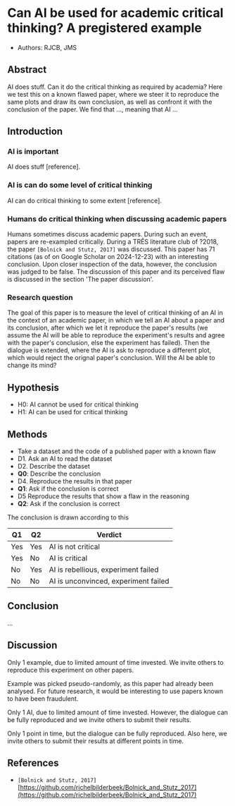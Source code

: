 # Can AI be used for academic critical thinking? A pregistered example

- Authors: RJCB, JMS

## Abstract

AI does stuff.
Can it do the critical thinking as required by academia?
Here we test this on a known flawed paper,
where we steer it to reproduce the same plots
and draw its own conclusion, as well as confront
it with the conclusion of the paper.
We find that ..., meaning that AI ...

## Introduction

### AI is important

AI does stuff [reference].

### AI is can do some level of critical thinking

AI can do critical thinking to some extent [reference].

### Humans do critical thinking when discussing academic papers

Humans sometimes discuss academic papers.
During such an event, papers are re-exampled critically.
During a TRÊS literature club of ?2018, 
the paper `[Bolnick and Stutz, 2017]` was discussed.
This paper has 71 citations (as of on Google Scholar on 2024-12-23)
with an interesting conclusion. Upon closer inspection of the data,
however, the conclusion was judged to be 
false.
The discussion of this paper and its perceived flaw
is discussed in the section 'The paper discussion'.

### Research question

The goal of this paper is to measure the level of critical
thinking of an AI in the context of an academic paper,
in which we tell an AI about a paper and its conclusion,
after which we let it reproduce the paper's results (we
assume the AI will be able to reproduce the experiment's results
and agree with the paper's conclusion,
else the experiment has failed).
Then the dialogue is extended,
where the AI is ask to reproduce a different
plot, which would reject the orignal paper's conclusion.
Will the AI be able to change its mind?

## Hypothesis

- H0: AI cannot be used for critical thinking
- H1: AI can be used for critical thinking

## Methods

- Take a dataset and the code of a published paper with a known flaw
- D1. Ask an AI to read the dataset
- D2. Describe the dataset
- **Q0**: Describe the conclusion
- D4. Reproduce the results in that paper
- **Q1**: Ask if the conclusion is correct
- D5 Reproduce the results that show a flaw in the reasoning
- **Q2**: Ask if the conclusion is correct

The conclusion is drawn according to this

Q1 |Q2 |Verdict
---|---|---------------------------------------
Yes|Yes|AI is not critical
Yes|No |AI is critical
No |Yes|AI is rebellious, experiment failed
No |No |AI is unconvinced, experiment failed

## Conclusion

...

## Discussion

Only 1 example,
due to limited amount of time invested.
We invite others to reproduce this experiment on
other papers.

Example was picked pseudo-randomly,
as this paper had already been analysed.
For future research, it would be interesting
to use papers known to have been fraudulent.

Only 1 AI, due to limited amount of time invested.
However, the dialogue can be fully reproduced
and we invite others to submit their results.

Only 1 point in time, but the dialogue can be fully reproduced.
Also here, we invite others to submit their results
at different points in time.

## References

- `[Bolnick and Stutz, 2017]` 
  [https://github.com/richelbilderbeek/Bolnick_and_Stutz_2017](https://github.com/richelbilderbeek/Bolnick_and_Stutz_2017)
